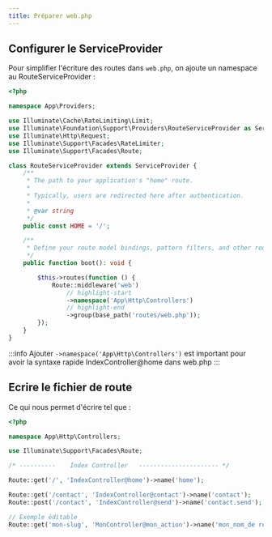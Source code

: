 ```yaml
--- 
title: Préparer web.php
---
```


## Configurer le ServiceProvider 

Pour simplifier l'écriture des routes dans `web.php`, on ajoute un namespace au RouteServiceProvider :

```php title="app/Services/RouteServicesProvider.php"
<?php

namespace App\Providers;

use Illuminate\Cache\RateLimiting\Limit;
use Illuminate\Foundation\Support\Providers\RouteServiceProvider as ServiceProvider;
use Illuminate\Http\Request;
use Illuminate\Support\Facades\RateLimiter;
use Illuminate\Support\Facades\Route;

class RouteServiceProvider extends ServiceProvider {
    /**
     * The path to your application's "home" route.
     *
     * Typically, users are redirected here after authentication.
     *
     * @var string
     */
    public const HOME = '/';

    /**
     * Define your route model bindings, pattern filters, and other route configuration.
     */
    public function boot(): void {

        $this->routes(function () {
            Route::middleware('web')
                // highlight-start
                ->namespace('App\Http\Controllers')
                // highlight-end
                ->group(base_path('routes/web.php'));
        });
    }
}
```

:::info 
Ajouter `->namespace('App\Http\Controllers')` est important pour avoir la syntaxe rapide IndexController@home dans web.php
:::

## Ecrire le fichier de route

Ce qui nous permet d'écrire tel que : 

```php title="routes/web.php"
<?php

namespace App\Http\Controllers;

use Illuminate\Support\Facades\Route;

/* ----------    Index Controller   ---------------------- */

Route::get('/', 'IndexController@home')->name('home');

Route::get('/contact', 'IndexController@contact')->name('contact');
Route::post('/contact', 'IndexController@send')->name('contact.send');

// Exemple éditable
Route::get('mon-slug', 'MonController@mon_action')->name('mon_nom_de route'); // dans la vue : `href="{{ route('mon_nom_de_route')}}"`